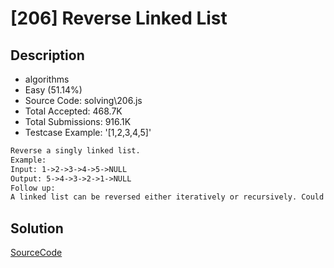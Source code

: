# [206] Reverse Linked List

## Description

* algorithms
* Easy (51.14%)
* Source Code:       solving\206.js
* Total Accepted:    468.7K
* Total Submissions: 916.1K
* Testcase Example:  '[1,2,3,4,5]'

```md
Reverse a singly linked list.
Example:
Input: 1->2->3->4->5->NULL
Output: 5->4->3->2->1->NULL
Follow up:
A linked list can be reversed either iteratively or recursively. Could you implement both?

```

## Solution

[SourceCode](./solution.js)
